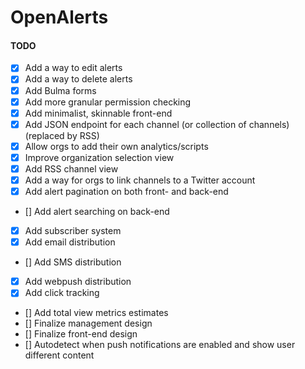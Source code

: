 # OpenAlerts

#### TODO

- [x] Add a way to edit alerts
- [x] Add a way to delete alerts
- [x] Add Bulma forms
- [x] Add more granular permission checking
- [x] Add minimalist, skinnable front-end
- [x] Add JSON endpoint for each channel (or collection of channels) (replaced by RSS)
- [x] Allow orgs to add their own analytics/scripts
- [x] Improve organization selection view
- [x] Add RSS channel view
- [x] Add a way for orgs to link channels to a Twitter account
- [x] Add alert pagination on both front- and back-end
- [] Add alert searching on back-end
- [x] Add subscriber system
- [x] Add email distribution
- [] Add SMS distribution
- [x] Add webpush distribution
- [x] Add click tracking
- [] Add total view metrics estimates
- [] Finalize management design
- [] Finalize front-end design
- [] Autodetect when push notifications are enabled and show user different content
